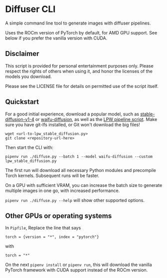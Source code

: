 # Diffuser CLI

A simple command line tool to generate images with diffuser pipelines.

Uses the ROCm version of PyTorch by default, for AMD GPU support.
See below if you prefer the vanilla version with CUDA.

## Disclaimer

This script is provided for personal entertainment purposes only.
Please respect the rights of others when using it, and honor the licenses
of the models you download.

Please see the LICENSE file for details on permitted use of the script itself.

## Quickstart

For a good initial experience, download a popular model, such as
[stable-diffusion-v1-4](https://huggingface.co/CompVis/stable-diffusion-v1-4)
or [waifu-diffusion](https://huggingface.co/hakurei/waifu-diffusion), as well as the
[LPW pipeline script](https://github.com/huggingface/diffusers/blob/main/examples/community/lpw_stable_diffusion.py).
Make sure you have git-lfs installed, or Git won't download the big files!

```
wget <url-to-lpw_stable_diffusion.py>
git clone <repository-url-here>
```

Then start the CLI with:
```
pipenv run ./diffuse.py --batch 1 --model waifu-diffusion --custom lpw_stable_diffusion.py
```

The first run will download all necessary Python modules and precompile
Torch kernels. Subsequent runs will be faster.

On a GPU with sufficient VRAM, you can increase the batch size to generate
multiple images in one go, with increased performance.

`pipenv run ./diffuse.py --help` will show other supported options.

## Other GPUs or operating systems

In `Pipfile`, Replace the line that says
```
torch = {version = "*", index = "pytorch"}
```
with
```
torch = "*"
```

On the next `pipenv install` or `pipenv run`, this will download the vanilla
PyTorch framework with CUDA support instead of the ROCm version.
